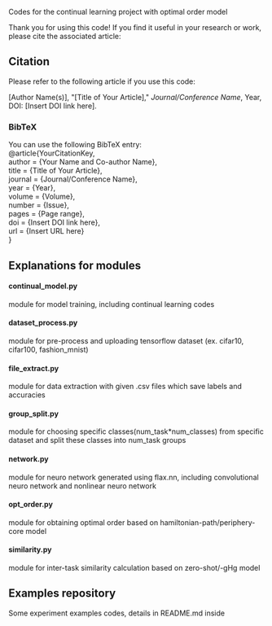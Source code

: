 Codes for the continual learning project with optimal order model

Thank you for using this code! If you find it useful in your research or work, please cite the associated article:

## Citation
Please refer to the following article if you use this code:

[Author Name(s)], "[Title of Your Article]," *Journal/Conference Name*, Year, DOI: [Insert DOI link here].

### BibTeX
You can use the following BibTeX entry: \
@article{YourCitationKey, \
  author    = {Your Name and Co-author Name}, \
  title     = {Title of Your Article}, \
  journal   = {Journal/Conference Name}, \
  year      = {Year}, \
  volume    = {Volume}, \
  number    = {Issue}, \
  pages     = {Page range}, \
  doi       = {Insert DOI link here}, \
  url       = {Insert URL here} \
}

## Explanations for modules

#### continual_model.py
module for model training, including continual learning codes

#### dataset_process.py
module for pre-process and uploading tensorflow dataset (ex. cifar10, cifar100, fashion_mnist)

#### file_extract.py
module for data extraction with given .csv files which save labels and accuracies

#### group_split.py
module for choosing specific classes(num_task*num_classes) from specific dataset and split these classes into num_task groups 

#### network.py
module for neuro network generated using flax.nn, including convolutional neuro network and nonlinear neuro network

#### opt_order.py
module for obtaining optimal order based on hamiltonian-path/periphery-core model

#### similarity.py
module for inter-task similarity calculation based on zero-shot/-gHg model

## Examples repository
Some experiment examples codes, details in README.md inside
